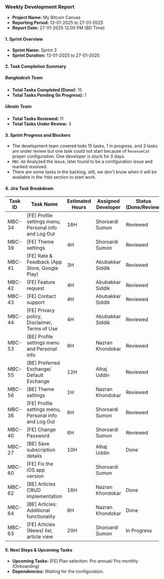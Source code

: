 ### Weekly Development Report
- **Project Name:** My Bitcoin Canvas
- **Reporting Period:** 13-01-2025 to 27-01-2025
- **Report Date:** 27-01-2025 12:00 PM (BD Time)

#### 1. Sprint Overview  
- **Sprint Name:** Sprint 3
- **Sprint Duration:** 13-01-2025 to 27-01-2025

#### 2. Task Completion Summary

##### Bangladesh Team
- **Total Tasks Completed (Done):** 15
- **Total Tasks Pending (In Progress):** 1
##### Ukrain Team
- **Total Tasks Reviewed:** 11
- **Total Tasks Under Review:** 3

#### 3. Sprint Progress and Blockers
- The development team covered todo 15 tasks, 1 in progress, and 3 tasks are under review but one task could not start because of `RevenueCat` proper configuration. One developer is stuck for *5* days.
- `MBC-60` Analyzed the issue, later found to be a configuration issue and marked resolved.
- There are some tasks in the backlog, still, we don't know when it will  be available in the `TODO` section to start work.

#### 4. Jira Task Breakdown

| Task ID | Task Name         | Estimated Hours | Assigned Developer | Status (Done/Review) |
|---------|-------------------|-----------------|--------------------|----------------------|
| MBC-34   | [FE] Profile settings menu, Personal info and Log Out        | 16H | Shoroardi Sumon   | Reviewed      |
| MBC-39   | [FE] Theme settings       | 4H| Shoroardi Sumon   | Reviewed      |
| MBC-41   | [FE] Rate & Feedback (App Store, Google Play)         | 3H | Abubakkar Siddik    | Reviewed      |
| MBC-42   | [FE] Feature request        | 4H | Abubakkar Siddik    | Reviewed      |
| MBC-43   | [FE] Contact support      | 4H | Abubakkar Siddik    | Reviewed      |
| MBC-44   | [FE] Privacy policy, Disclaimer, Terms of Use    | 4H | Abubakkar Siddik    | Reviewed      |
| MBC-53   | [BE] Profile settings menu and Personal info    | 8H |  Nazran Khondokar     | Reviewed      |
| MBC-55   | [BE] Preferred Exchange/ Default Exchange  | 12H |   Alhaj Uddin      | Reviewed      |
| MBC-56   | [BE] Theme settings  | 1H |   Nazran Khondokar     | Reviewed      |
| MBC-36   | [FE] Profile settings menu, Personal info and Log Out        | 6H | Shoroardi Sumon   | Reviewed      |
| MBC-40   | [FE] Change Password        | 6H | Shoroardi Sumon   | Reviewed      |
| MBC-27   | [BE] Save subscription details        | 10H | Alhaj Uddin    | Done      |
| MBC-60   | [FE] Fix the iOS app version         |  | Shoroardi Sumon   |       |
| MBC-62   | [BE] Articles CRUD implementation    | 16H |  Nazran Khondokar     | Done      |
| MBC-64   | [BE] Articles: Additional functionality    | 8H |  Nazran Khondokar     | Done      |
| MBC-63   | [FE] Articles (News) list, article view    | 20H |   Shoroardi Sumon      | In Progress      |


#### 5. Next Steps & Upcoming Tasks
- **Upcoming Tasks:** [FE] Plan selection: Pro annual/ Pro monthly (Onboarding)
- **Dependencies:** Waiting for the configuration.
